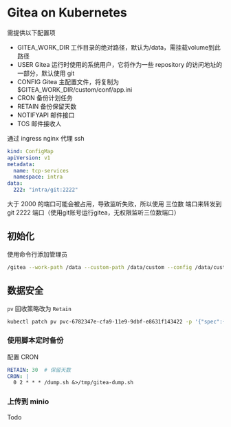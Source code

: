 # Gitea on Kubernetes

需提供以下配置项

- GITEA_WORK_DIR  工作目录的绝对路径，默认为/data，需挂载volume到此路径
- USER            Gitea 运行时使用的系统用户，它将作为一些 repository 的访问地址的一部分，默认使用 git
- CONFIG          Gitea 主配置文件，将复制为 $GITEA_WORK_DIR/custom/conf/app.ini
- CRON            备份计划任务
- RETAIN          备份保留天数
- NOTIFYAPI       邮件接口
- TOS             邮件接收人



通过 ingress nginx 代理 ssh

```yaml
kind: ConfigMap
apiVersion: v1
metadata:
  name: tcp-services
  namespace: intra
data:
  222: "intra/git:2222"
```

大于 2000 的端口可能会被占用，导致监听失败，所以使用 三位数 端口来转发到 git 2222 端口（使用git账号运行gitea，无权限监听三位数端口）

## 初始化

使用命令行添加管理员

```bash
/gitea --work-path /data --custom-path /data/custom --config /data/custom/conf/app.ini admin create-user --username admin --password admin19 --email=example@qq.com --admin
```

## 数据安全

`pv` 回收策略改为 `Retain`

```bash
kubectl patch pv pvc-6782347e-cfa9-11e9-9dbf-e8631f143422 -p '{"spec":{"persistentVolumeReclaimPolicy":"Retain"}}'
```

### 使用脚本定时备份

配置 CRON

```yaml
RETAIN: 30  # 保留天数
CRON: |
  0 2 * * * /dump.sh &>/tmp/gitea-dump.sh
```

### 上传到 minio 

Todo


